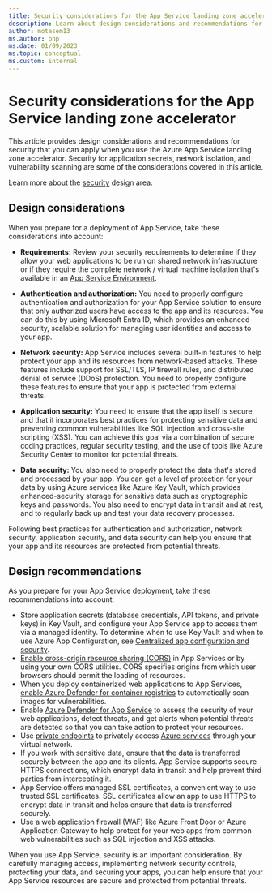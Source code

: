 ```yaml
---
title: Security considerations for the App Service landing zone accelerator
description: Learn about design considerations and recommendations for security in the Azure App Service landing zone accelerator.
author: motasem13
ms.author: pnp
ms.date: 01/09/2023
ms.topic: conceptual
ms.custom: internal
---
```


# Security considerations for the App Service landing zone accelerator

This article provides design considerations and recommendations for security that you can apply when you use the Azure App Service landing zone accelerator. Security for application secrets, network isolation, and vulnerability scanning are some of the considerations covered in this article.

Learn more about the [security](../../../ready/landing-zone/design-area/security.md) design area.

## Design considerations

When you prepare for a deployment of App Service, take these considerations into account:

- **Requirements:** Review your security requirements to determine if they allow your web applications to be run on shared network infrastructure or if they require the complete network / virtual machine isolation that's available in an [App Service Environment](/azure/app-service/environment/overview).
- **Authentication and authorization:** You need to properly configure authentication and authorization for your App Service solution to ensure that only authorized users have access to the app and its resources. You can do this by using Microsoft Entra ID, which provides an enhanced-security, scalable solution for managing user identities and access to your app.
- **Network security:** App Service includes several built-in features to help protect your app and its resources from network-based attacks. These features include support for SSL/TLS, IP firewall rules, and distributed denial of service (DDoS) protection. You need to properly configure these features to ensure that your app is protected from external threats.
- **Application security:** You need to ensure that the app itself is secure, and that it incorporates best practices for protecting sensitive data and preventing common vulnerabilities like SQL injection and cross-site scripting (XSS). You can achieve this goal via a combination of secure coding practices, regular security testing, and the use of tools like Azure Security Center to monitor for potential threats.

- **Data security:** You also need to properly protect the data that's stored and processed by your app. You can get a level of protection for your data by using Azure services like Azure Key Vault, which provides enhanced-security storage for sensitive data such as cryptographic keys and passwords. You also need to encrypt data in transit and at rest, and to regularly back up and test your data recovery processes.

Following best practices for authentication and authorization, network security, application security, and data security can help you ensure that your app and its resources are protected from potential threats.

## Design recommendations

As you prepare for your App Service deployment, take these recommendations into account:

- Store application secrets (database credentials, API tokens, and private keys) in Key Vault, and configure your App Service app to access them via a managed identity. To determine when to use Key Vault and when to use Azure App Configuration, see [Centralized app configuration and security](/azure/architecture/solution-ideas/articles/appconfig-key-vault).
- [Enable cross-origin resource sharing (CORS)](/azure/app-service/app-service-web-tutorial-rest-api#enable-cors) in App Services or by using your own CORS utilities. CORS specifies origins from which user browsers should permit the loading of resources.
- When you deploy containerized web applications to App Services, [enable Azure Defender for container registries](/azure/security-center/defender-for-container-registries-introduction) to automatically scan images for vulnerabilities.
- Enable [Azure Defender for App Service](/azure/security-center/defender-for-app-service-introduction) to assess the security of your web applications, detect threats, and get alerts when potential threats are detected so that you can take action to protect your resources.
- Use [private endpoints](/azure/private-link/private-endpoint-overview) to privately access [Azure services](/azure/private-link/availability) through your virtual network.
- If you work with sensitive data, ensure that the data is transferred securely between the app and its clients. App Service supports secure HTTPS connections, which encrypt data in transit and help prevent third parties from intercepting it.
- App Service offers managed SSL certificates, a convenient way to use trusted SSL certificates. SSL certificates allow an app to use HTTPS to encrypt data in transit and helps ensure that data is transferred securely.
- Use a web application firewall (WAF) like Azure Front Door or Azure Application Gateway to help protect for your web apps from common web vulnerabilities such as SQL injection and XSS attacks. 

When you use App Service, security is an important consideration. By carefully managing access, implementing network security controls, protecting your data, and securing your apps, you can help ensure that your App Service resources are secure and protected from potential threats.
